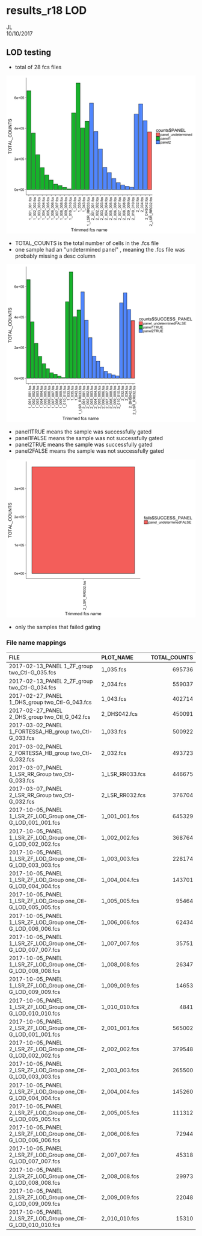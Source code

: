# results_r18 LOD
JL  
10/10/2017  

##  LOD testing





- total of 28 fcs files

![](LODr20_files/figure-html/unnamed-chunk-1-1.png)<!-- -->

- TOTAL_COUNTS is the total number of cells in the .fcs file
- one sample had an "undetermined panel" , meaning the .fcs file was probably missing a desc column


![](LODr20_files/figure-html/unnamed-chunk-2-1.png)<!-- -->

- panel1TRUE means the sample was successfully gated
- panel1FALSE means the sample was not successfully gated
- panel2TRUE means the sample was successfully gated
- panel2FALSE means the sample was not successfully gated


![](LODr20_files/figure-html/unnamed-chunk-3-1.png)<!-- -->



- only the samples that failed gating

### File name mappings 


|FILE                                                          |PLOT_NAME       | TOTAL_COUNTS|
|:-------------------------------------------------------------|:---------------|------------:|
|2017-02-13_PANEL 1_ZF_group two_Ctl-G_035.fcs                 |1_035.fcs       |       695736|
|2017-02-13_PANEL 2_ZF_group two_Ctl-G_034.fcs                 |2_034.fcs       |       559037|
|2017-02-27_PANEL 1_DHS_group two_Ctl-G_043.fcs                |1_043.fcs       |       402714|
|2017-02-27_PANEL 2_DHS_group two_Ctl_G_042.fcs                |2_DHS042.fcs    |       450091|
|2017-03-02_PANEL 1_FORTESSA_HB_group two_Ctl-G_033.fcs        |1_033.fcs       |       500922|
|2017-03-02_PANEL 2_FORTESSA_HB_group two_Ctl-G_032.fcs        |2_032.fcs       |       493723|
|2017-03-07_PANEL 1_LSR_RR_Group two_Ctl-G_033.fcs             |1_LSR_RR033.fcs |       446675|
|2017-03-07_PANEL 2_LSR_RR_Group two_Ctl-G_032.fcs             |2_LSR_RR032.fcs |       376704|
|2017-10-05_PANEL 1_LSR_ZF_LOD_Group one_Ctl-G_LOD_001_001.fcs |1_001_001.fcs   |       645329|
|2017-10-05_PANEL 1_LSR_ZF_LOD_Group one_Ctl-G_LOD_002_002.fcs |1_002_002.fcs   |       368764|
|2017-10-05_PANEL 1_LSR_ZF_LOD_Group one_Ctl-G_LOD_003_003.fcs |1_003_003.fcs   |       228174|
|2017-10-05_PANEL 1_LSR_ZF_LOD_Group one_Ctl-G_LOD_004_004.fcs |1_004_004.fcs   |       143701|
|2017-10-05_PANEL 1_LSR_ZF_LOD_Group one_Ctl-G_LOD_005_005.fcs |1_005_005.fcs   |        95464|
|2017-10-05_PANEL 1_LSR_ZF_LOD_Group one_Ctl-G_LOD_006_006.fcs |1_006_006.fcs   |        62434|
|2017-10-05_PANEL 1_LSR_ZF_LOD_Group one_Ctl-G_LOD_007_007.fcs |1_007_007.fcs   |        35751|
|2017-10-05_PANEL 1_LSR_ZF_LOD_Group one_Ctl-G_LOD_008_008.fcs |1_008_008.fcs   |        26347|
|2017-10-05_PANEL 1_LSR_ZF_LOD_Group one_Ctl-G_LOD_009_009.fcs |1_009_009.fcs   |        14653|
|2017-10-05_PANEL 1_LSR_ZF_LOD_Group one_Ctl-G_LOD_010_010.fcs |1_010_010.fcs   |         4841|
|2017-10-05_PANEL 2_LSR_ZF_LOD_Group one_Ctl-G_LOD_001_001.fcs |2_001_001.fcs   |       565002|
|2017-10-05_PANEL 2_LSR_ZF_LOD_Group one_Ctl-G_LOD_002_002.fcs |2_002_002.fcs   |       379548|
|2017-10-05_PANEL 2_LSR_ZF_LOD_Group one_Ctl-G_LOD_003_003.fcs |2_003_003.fcs   |       265500|
|2017-10-05_PANEL 2_LSR_ZF_LOD_Group one_Ctl-G_LOD_004_004.fcs |2_004_004.fcs   |       145260|
|2017-10-05_PANEL 2_LSR_ZF_LOD_Group one_Ctl-G_LOD_005_005.fcs |2_005_005.fcs   |       111312|
|2017-10-05_PANEL 2_LSR_ZF_LOD_Group one_Ctl-G_LOD_006_006.fcs |2_006_006.fcs   |        72944|
|2017-10-05_PANEL 2_LSR_ZF_LOD_Group one_Ctl-G_LOD_007_007.fcs |2_007_007.fcs   |        45318|
|2017-10-05_PANEL 2_LSR_ZF_LOD_Group one_Ctl-G_LOD_008_008.fcs |2_008_008.fcs   |        29973|
|2017-10-05_PANEL 2_LSR_ZF_LOD_Group one_Ctl-G_LOD_009_009.fcs |2_009_009.fcs   |        22048|
|2017-10-05_PANEL 2_LSR_ZF_LOD_Group one_Ctl-G_LOD_010_010.fcs |2_010_010.fcs   |        15310|


